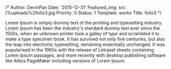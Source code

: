 /*
Author: DevinPan
Date: '2015-12-31'
Featured_img:
  src: [%uploads%]/folio3.jpg
Priority: 0
Status: 1
Template: works
Title: folio3
*/
<p>Lorem Ipsum is simply dummy text of the printing and typesetting industry. Lorem Ipsum has been the industry's standard dummy text ever since the 1500s, when an unknown printer took a galley of type and scrambled it to make a type specimen book. It has survived not only five centuries, but also the leap into electronic typesetting, remaining essentially unchanged. It was popularised in the 1960s with the release of Letraset sheets containing Lorem Ipsum passages, and more recently with desktop publishing software like Aldus PageMaker including versions of Lorem Ipsum.</p>